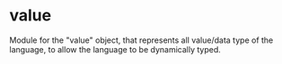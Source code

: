 # value
Module for the "value" object, that represents all value/data type of the language, to allow the language to be dynamically typed.